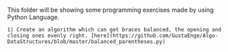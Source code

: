 This folder will be showing some programming exercises made by using Python Language.
```
1) Create an algorithm which can get braces balanced, the opening and closing ones evenly right. [here](https://github.com/GustaEnge/Algo-DataStructures/blob/master/balanced_parentheses.py)
```
